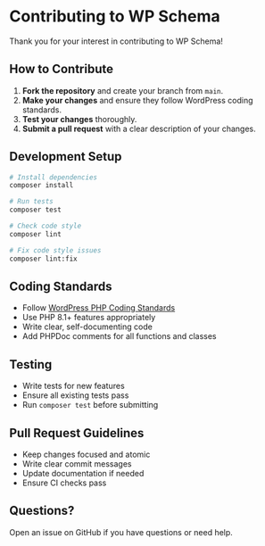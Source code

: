 # Contributing to WP Schema

Thank you for your interest in contributing to WP Schema!

## How to Contribute

1. **Fork the repository** and create your branch from `main`.
2. **Make your changes** and ensure they follow WordPress coding standards.
3. **Test your changes** thoroughly.
4. **Submit a pull request** with a clear description of your changes.

## Development Setup

```bash
# Install dependencies
composer install

# Run tests
composer test

# Check code style
composer lint

# Fix code style issues
composer lint:fix
```

## Coding Standards

- Follow [WordPress PHP Coding Standards](https://developer.wordpress.org/coding-standards/wordpress-coding-standards/php/)
- Use PHP 8.1+ features appropriately
- Write clear, self-documenting code
- Add PHPDoc comments for all functions and classes

## Testing

- Write tests for new features
- Ensure all existing tests pass
- Run `composer test` before submitting

## Pull Request Guidelines

- Keep changes focused and atomic
- Write clear commit messages
- Update documentation if needed
- Ensure CI checks pass

## Questions?

Open an issue on GitHub if you have questions or need help.